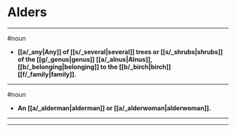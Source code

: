 # Alders
---
#noun
- **[[a/_any|Any]] of [[s/_several|several]] trees or [[s/_shrubs|shrubs]] of the [[g/_genus|genus]] [[a/_alnus|Alnus]], [[b/_belonging|belonging]] to the [[b/_birch|birch]] [[f/_family|family]].**
---
#noun
- **An [[a/_alderman|alderman]] or [[a/_alderwoman|alderwoman]].**
---
---
